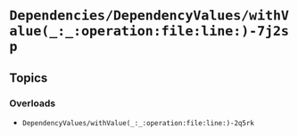 # ``Dependencies/DependencyValues/withValue(_:_:operation:file:line:)-7j2sp``

## Topics

### Overloads

- ``DependencyValues/withValue(_:_:operation:file:line:)-2q5rk``
